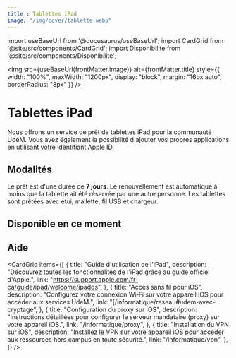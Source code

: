 ```yaml
---
title : Tablettes iPad
image: "/img/cover/tablette.webp"
---
```


import useBaseUrl from '@docusaurus/useBaseUrl';
import CardGrid from '@site/src/components/CardGrid';
import Disponibilite from '@site/src/components/Disponibilite';


<img 
  src={useBaseUrl(frontMatter.image)} 
  alt={frontMatter.title} 
  style={{
    width: "100%",
    maxWidth: "1200px",
    display: "block",
    margin: "16px auto",
    borderRadius: "8px"
  }} 
/>

# Tablettes iPad
Nous offrons un service de prêt de tablettes iPad pour la communauté UdeM. Vous avez également la possibilité d'ajouter vos propres applications en utilisant votre identifiant Apple ID.

## Modalités

Le prêt est d'une durée de **7 jours**. Le renouvellement est automatique à moins que la tablette ait été réservée par une autre personne. Les tablettes sont prêtées avec étui, mallette, fil USB et chargeur.

## Disponible en ce moment

<div
  style={{
    display: "grid",
    gridTemplateColumns: "repeat(auto-fit, minmax(220px, 1fr))",
    gap: "1rem",
    marginTop: "1.5rem"
  }}
>
  <Disponibilite label="Campus Laval" oclc="1245965028" />
  <Disponibilite label="Droit" oclc="1245964868" />
  <Disponibilite label="Hubert-Reeves" oclc="1135290920" />
  <Disponibilite label="Lettres et sciences humaines" oclc="1135189358" />
  <Disponibilite label="Marguerite-d'Youville" oclc="1135265589" />
  <Disponibilite label="Mathématiques et informatique" oclc="1245966991" />
  <Disponibilite label="Santé" oclc="1240172331" />
  <Disponibilite label="Thérèse-Gouin-Décarie" oclc="1245965122" />
</div>



## Aide

<CardGrid
  items={[
    {
      title: "Guide d'utilisation de l'iPad",
      description:
        "Découvrez toutes les fonctionnalités de l'iPad grâce au guide officiel d'Apple.",
      link: "https://support.apple.com/fr-ca/guide/ipad/welcome/ipados",
    },
    {
      title: "Accès sans fil pour iOS",
      description:
        "Configurez votre connexion Wi‑Fi sur votre appareil iOS pour accéder aux services UdeM.",
      link: "[/informatique/reseau#udem-avec-cryptage",
    },
    {
      title: "Configuration du proxy sur iOS",
      description:
        "Instructions détaillées pour configurer le serveur mandataire (proxy) sur votre appareil iOS.",
      link: "/informatique/proxy",
    },
    {
      title: "Installation du VPN sur iOS",
      description:
        "Installez le VPN sur votre appareil iOS pour accéder aux ressources hors campus en toute sécurité.",
      link: "/informatique/vpn",
    },
  ]}
/>